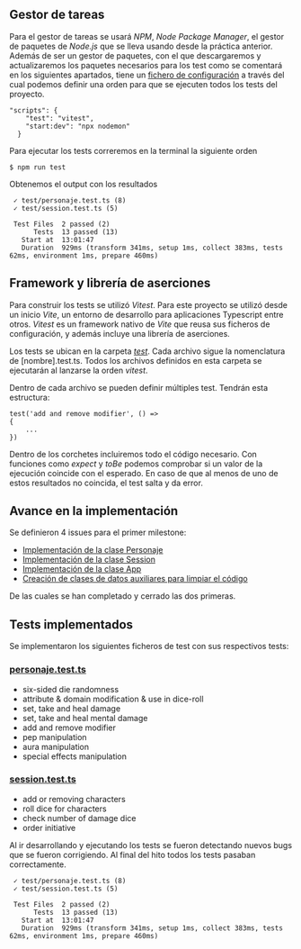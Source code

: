 ## Gestor de tareas

Para el gestor de tareas se usará *NPM*, *Node Package Manager*, el gestor de paquetes de *Node.js* que se lleva usando desde la práctica anterior. Además de ser un gestor de paquetes, con el que descargaremos y actualizaremos los paquetes necesarios para los test como se comentará en los siguientes apartados, tiene un [fichero de configuración](https://github.com/pabloMillanCb/DenDen6/blob/main/package.json) a través del cual podemos definir una orden para que se ejecuten todos los tests del proyecto.

```
"scripts": {
    "test": "vitest",
    "start:dev": "npx nodemon"
  }
```
Para ejecutar los tests correremos en la terminal la siguiente orden
```
$ npm run test
```
Obtenemos el output con los resultados
```
 ✓ test/personaje.test.ts (8)
 ✓ test/session.test.ts (5)

 Test Files  2 passed (2)
      Tests  13 passed (13)
   Start at  13:01:47
   Duration  929ms (transform 341ms, setup 1ms, collect 383ms, tests 62ms, environment 1ms, prepare 460ms)
```

## Framework y librería de aserciones

Para construir los tests se utilizó *Vitest*. Para este proyecto se utilizó desde un inicio *Vite*, un entorno de desarrollo para aplicaciones Typescript entre otros. *Vitest* es un framework nativo de *Vite* que reusa sus ficheros de configuración, y además incluye una librería de aserciones.

Los tests se ubican en la carpeta [*test*](https://github.com/pabloMillanCb/DenDen6/tree/main/test). Cada archivo sigue la nomenclatura de [nombre].test.ts. Todos los archivos definidos en esta carpeta se ejecutarán al lanzarse la orden *vitest*.

Dentro de cada archivo se pueden definir múltiples test. Tendrán esta estructura:

```
test('add and remove modifier', () => 
{
    ...
})
```
Dentro de los corchetes incluiremos todo el código necesario. Con funciones como *expect* y *toBe* podemos comprobar si un valor de la ejecución coincide con el esperado. En caso de que al menos de uno de estos resultados no coincida, el test salta y da error.

## Avance en la implementación

Se definieron 4 issues para el primer milestone:
- [Implementación de la clase Personaje](https://github.com/pabloMillanCb/DenDen6/issues/12)
- [Implementación de la clase Session](https://github.com/pabloMillanCb/DenDen6/issues/13)
- [Implementación de la clase App](https://github.com/pabloMillanCb/DenDen6/issues/15)
- [Creación de clases de datos auxiliares para limpiar el código](https://github.com/pabloMillanCb/DenDen6/issues/14)

De las cuales se han completado y cerrado las dos primeras.

## Tests implementados

Se implementaron los siguientes ficheros de test con sus respectivos tests:

### [personaje.test.ts](https://github.com/pabloMillanCb/DenDen6/tree/main/test/personaje.test.ts)
- six-sided die randomness
- attribute & domain modification & use in dice-roll
- set, take and heal damage
- set, take and heal mental damage
- add and remove modifier
- pep manipulation
- aura manipulation
- special effects manipulation

### [session.test.ts](https://github.com/pabloMillanCb/DenDen6/tree/main/test/session.test.ts)
- add or removing characters
- roll dice for characters
- check number of damage dice
- order initiative

Al ir desarrollando y ejecutando los tests se fueron detectando nuevos bugs que se fueron corrigiendo. Al final del hito todos los tests pasaban correctamente.

```
 ✓ test/personaje.test.ts (8)
 ✓ test/session.test.ts (5)

 Test Files  2 passed (2)
      Tests  13 passed (13)
   Start at  13:01:47
   Duration  929ms (transform 341ms, setup 1ms, collect 383ms, tests 62ms, environment 1ms, prepare 460ms)
```